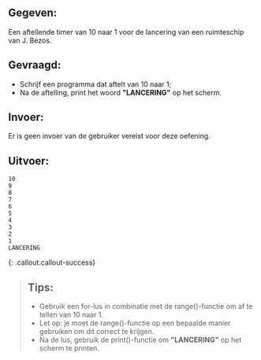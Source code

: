 ## Gegeven: 
Een aftellende timer van 10 naar 1 voor de lancering van een ruimteschip van J. Bezos. 

## Gevraagd: 
* Schrijf een programma dat aftelt van 10 naar 1;
* Na de aftelling, print het woord **"LANCERING"** op het scherm.

## Invoer: 
Er is geen invoer van de gebruiker vereist voor deze oefening.

## Uitvoer: 
```
10
9
8
7
6
5
4
3
2
1
LANCERING

```

{: .callout.callout-success}
>## Tips: 
>* Gebruik een for-lus in combinatie met de range()-functie om af te tellen van 10 naar 1. 
>* Let op: je moet de range()-functie op een bepaalde manier gebruiken om dit correct te krijgen.
>* Na de lus, gebruik de print()-functie om **"LANCERING"** op het scherm te printen.